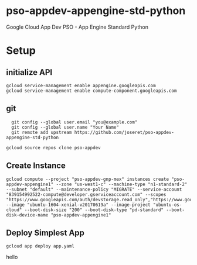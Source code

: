 # pso-appdev-appengine-std-python
Google Cloud App Dev PSO - App Engine Standard Python


# Setup

## initialize API
```
gcloud service-management enable appengine.googleapis.com
gcloud service-management enable compute-component.googleapis.com
```
## git
```
  git config --global user.email "you@example.com"
  git config --global user.name "Your Name"
  git remote add upstream https://github.com/joseret/pso-appdev-appengine-std-python
```

```
gcloud source repos clone pso-appdev  
```
## Create Instance
```
gcloud compute --project "pso-appdev-gnp-mex" instances create "pso-appdev-appengine1" --zone "us-west1-c" --machine-type "n1-standard-2" --subnet "default" --maintenance-policy "MIGRATE" --service-account "839154992522-compute@developer.gserviceaccount.com" --scopes "https://www.googleapis.com/auth/devstorage.read_only","https://www.googleapis.com/auth/logging.write","https://www.googleapis.com/auth/monitoring.write","https://www.googleapis.com/auth/servicecontrol","https://www.googleapis.com/auth/service.management.readonly","https://www.googleapis.com/auth/trace.append" --image "ubuntu-1604-xenial-v20170619a" --image-project "ubuntu-os-cloud" --boot-disk-size "200" --boot-disk-type "pd-standard" --boot-disk-device-name "pso-appdev-appengine1"
```

## Deploy Simplest App
```
gcloud app deploy app.yaml
```

hello